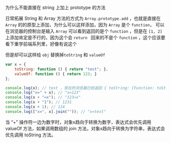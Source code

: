 为什么不能直接在 string 上加上 prototype 的方法

日常拓展 String 和 Array 方法的方式为 `Array.prototype.add` ，也就是直接在 `Array` 的的原型上添加，为什么可以这样添加，因为 `Array` 是个 `function`， 可以在浏览器的控制台是输入 `Array` 可以看到返回的是个 `function` ，但是在 `[1, 2]` 上添加肯定是不行的，因为这个会 `return ` 回来的不是个 `function` ，这个应该要看下重学前端系列里，好像有说这个

但是却可以这样给 `obj` 替换掉`toString` 和 `valueOf` 

```js
var x = {
    toString: function () { return "test"; },
    valueOf: function () { return 123; }
};

console.log(x); // test ，现在的浏览器已经返回 { toString: [Function: toString], valueOf: [Function: valueOf] }
console.log("x=" + x); // "x=123"
console.log(x + "=x"); // "123=x"
console.log(x + "1"); // 1231
console.log(x + 1); // 124
console.log(["x=", x].join("")); // "x=test"
```

当 “+” 操作符一边为数字时，对象x趋向于转换为数字，表达式会优先调用 valueOf 方法，如果调用数组的 join 方法，对象x趋向于转换为字符串，表达式会优先调用 toString 方法。







